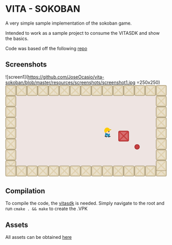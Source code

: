 # VITA - SOKOBAN

A very simple sample implementation of the sokoban game.

Intended to work as a sample project to consume the VITASDK and show the basics.

Code was based off the following [repo](https://github.com/PolyMarsDev/Terri-Fried)

## Screenshots
![screen1](https://github.com/JoseOcasio/vita-sokoban/blob/master/resources/screenshots/screenshot1.jpg =250x250)
![screen2](https://github.com/JoseOcasio/vita-sokoban/blob/master/resources/screenshots/screenshot2.jpg)

## Compilation
To compile the code, the [vitasdk](https://vitasdk.org/) is needed.
Simply navigate to the root and run `cmake . && make` to create the .VPK

## Assets
All assets can be obtained [here](https://opengameart.org/content/sokoban-pack)
